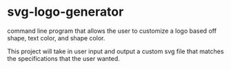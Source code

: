 # svg-logo-generator
command line program that allows the user to customize a logo based off shape, text color, and shape color. 


This project will take in user input and output a custom svg file that matches the specifications that the user wanted. 
